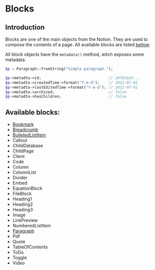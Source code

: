# Blocks

## Introduction

Blocks are one of the main objects from the Notion. They are used to compose the
contents of a page. All available blocks are listed [bellow](#available-blocks).

All block objects have the `metadata()` method, witch exposes some metadata.

```php
$p = Paragraph::fromString("Simple paragraph.");

$p->metadta->id;                              // a9f03ee5...
$p->metadta->createdTime->format("Y-m-d");    // 2022-07-01
$p->metadta->lastEditedTime->format("Y-m-d"); // 2022-07-01
$p->metadta->archived;                        // false
$p->metadta->hasChildren;                     // false
```

## Available blocks:

- [Bookmark](./Bookmark)
- [Breadcrumb](./Breadcrumb)
- [BulletedListItem](./BulletedListItem)
- Callout
- ChildDatabase
- ChildPage
- Client
- Code
- Column
- ColumnList
- Divider
- Embed
- EquationBlock
- FileBlock
- Heading1
- Heading2
- Heading3
- Image
- LinkPreview
- NumberedListItem
- [Paragraph](./Paragraph)
- Pdf
- Quote
- TableOfContents
- ToDo
- Toggle
- Video